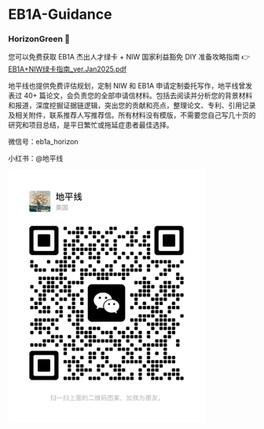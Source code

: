 # EB1A-Guidance

### HorizonGreen 👋

您可以免费获取 EB1A 杰出人才绿卡 + NIW 国家利益豁免 DIY 准备攻略指南 👉 [EB1A+NIW绿卡指南_ver.Jan2025.pdf](https://github.com/HorizonGreen/EB1A-Guidance/blob/main/EB1A%2BNIW%E7%BB%BF%E5%8D%A1%E6%8C%87%E5%8D%97_ver.Jan2025.pdf)

地平线也提供免费评估规划，定制 NIW 和 EB1A 申请定制委托写作，地平线曾发表过 40+ 篇论文，会负责您的全部申请信材料。包括去阅读并分析您的背景材料和报道，深度挖掘证据链逻辑，突出您的贡献和亮点，整理论文、专利、引用记录及相关附件，联系推荐人写推荐信。所有材料没有模版，不需要您自己写几十页的研究和项目总结，是平日繁忙或拖延症患者最佳选择。

微信号：eb1a_horizon

小红书：@地平线

<img src="https://github.com/EB1A-Horizon/EB1A-Horizon/blob/main/地平线-微信二维码.jpg" width="400" />
